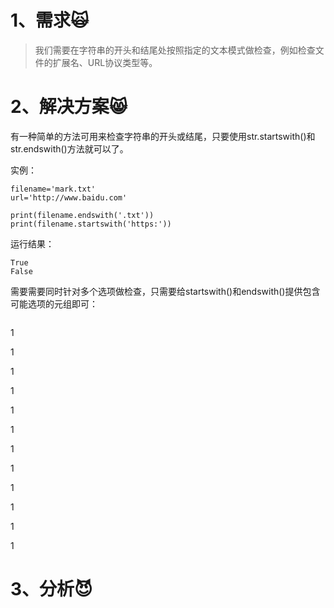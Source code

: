 # 1、需求🙀

> 我们需要在字符串的开头和结尾处按照指定的文本模式做检查，例如检查文件的扩展名、URL协议类型等。

# 2、解决方案😸

有一种简单的方法可用来检查字符串的开头或结尾，只要使用str.startswith\(\)和str.endswith\(\)方法就可以了。

实例：

```
filename='mark.txt'
url='http://www.baidu.com'

print(filename.endswith('.txt'))
print(filename.startswith('https:'))
```

运行结果：

```
True
False
```

需要需要同时针对多个选项做检查，只需要给startswith\(\)和endswith\(\)提供包含可能选项的元组即可：

```

```

1

1

1

1

1

1

1

1

1

1

1

1

# 3、分析😈



